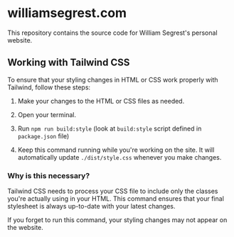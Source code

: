 # williamsegrest.com

This repository contains the source code for William Segrest's personal website.

## Working with Tailwind CSS

To ensure that your styling changes in HTML or CSS work properly with Tailwind, follow these steps:

1. Make your changes to the HTML or CSS files as needed.

2. Open your terminal.

3. Run ```npm run build:style``` (look at ```build:style``` script defined in ```package.json``` file)

4. Keep this command running while you're working on the site. It will automatically update ```./dist/style.css``` whenever you make changes.

### Why is this necessary?

Tailwind CSS needs to process your CSS file to include only the classes you're actually using in your HTML. This command ensures that your final stylesheet is always up-to-date with your latest changes.

If you forget to run this command, your styling changes may not appear on the website.

